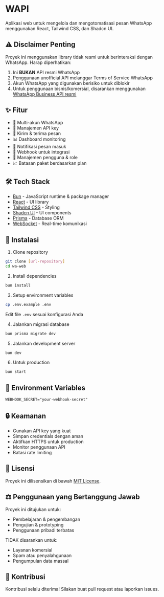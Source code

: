 # WAPI
Aplikasi web untuk mengelola dan mengotomatisasi pesan WhatsApp menggunakan React, Tailwind CSS, dan Shadcn UI.

## ⚠️ Disclaimer Penting

Proyek ini menggunakan library tidak resmi untuk berinteraksi dengan WhatsApp. Harap diperhatikan:

1. Ini **BUKAN** API resmi WhatsApp
2. Penggunaan unofficial API melanggar Terms of Service WhatsApp
3. Akun WhatsApp yang digunakan berisiko untuk diblokir
4. Untuk penggunaan bisnis/komersial, disarankan menggunakan [WhatsApp Business API resmi](https://business.whatsapp.com/products/business-platform)

## ✨ Fitur

- 📱 Multi-akun WhatsApp
- 🔑 Manajemen API key
- 💬 Kirim & terima pesan
- 📊 Dashboard monitoring
- 🔔 Notifikasi pesan masuk
- 🎯 Webhook untuk integrasi
- 👥 Manajemen pengguna & role
- 📈 Batasan paket berdasarkan plan

## 🛠️ Tech Stack

- [Bun](https://bun.sh) - JavaScript runtime & package manager
- [React](https://reactjs.org) - UI library
- [Tailwind CSS](https://tailwindcss.com) - Styling
- [Shadcn UI](https://ui.shadcn.com) - UI components
- [Prisma](https://prisma.io) - Database ORM
- [WebSocket](https://developer.mozilla.org/en-US/docs/Web/API/WebSocket) - Real-time komunikasi

## 🚀 Instalasi

1. Clone repository
```bash
git clone [url-repository]
cd wa-web
```

2. Install dependencies
```bash
bun install
```

3. Setup environment variables
```bash
cp .env.example .env
```
Edit file `.env` sesuai konfigurasi Anda

4. Jalankan migrasi database
```bash
bun prisma migrate dev
```

5. Jalankan development server
```bash
bun dev
```

6. Untuk production
```bash
bun start
```

## 📝 Environment Variables

```env
WEBHOOK_SECRET="your-webhook-secret"
```

## 🔒 Keamanan

- Gunakan API key yang kuat
- Simpan credentials dengan aman
- Aktifkan HTTPS untuk production
- Monitor penggunaan API
- Batasi rate limiting

## 📄 Lisensi

Proyek ini dilisensikan di bawah [MIT License](LICENSE).

## ⚖️ Penggunaan yang Bertanggung Jawab

Proyek ini ditujukan untuk:
- Pembelajaran & pengembangan
- Pengujian & prototyping
- Penggunaan pribadi terbatas

TIDAK disarankan untuk:
- Layanan komersial
- Spam atau penyalahgunaan
- Pengumpulan data massal

## 🤝 Kontribusi

Kontribusi selalu diterima! Silakan buat pull request atau laporkan issues.
